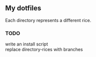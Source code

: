## My dotfiles
Each directory represents a different rice.
### TODO
write an install script<br>
replace directory-rices with branches
